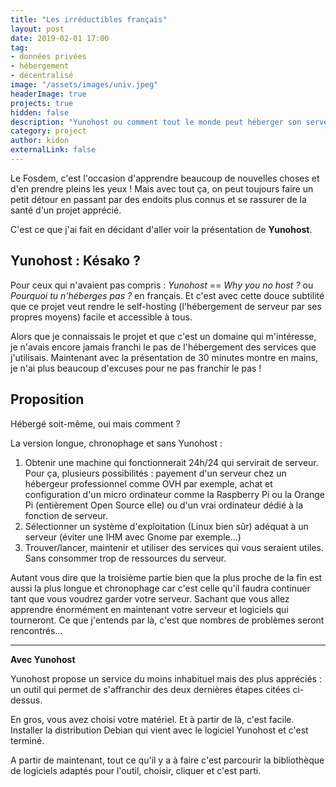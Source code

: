 ```yaml
---
title: "Les irréductibles français"
layout: post
date: 2019-02-01 17:00
tag: 
- données privées 
- hébergement
- décentralisé 
image: "/assets/images/univ.jpeg"
headerImage: true
projects: true
hidden: false
description: "Yunohost ou comment tout le monde peut héberger son serveur."
category: project
author: kidon
externalLink: false
---
```


Le Fosdem, c'est l'occasion d'apprendre beaucoup de nouvelles choses et d'en 
prendre pleins les yeux !
Mais avec tout ça, on peut toujours faire un petit détour en passant par des 
endoits plus connus et se rassurer de la santé d'un projet apprécié.

C'est ce que j'ai fait en décidant d'aller voir la présentation de **Yunohost**. 

## Yunohost : Késako ?

Pour ceux qui n'avaient pas compris : *Yunohost* == *Why you no host ?* ou 
*Pourquoi tu n'héberges pas ?* en français. Et c'est avec cette douce subtilité 
que ce projet veut rendre le self-hosting (l'hébergement de serveur par ses 
propres moyens) facile et accessible à tous.

Alors que je connaissais le projet et que c'est un domaine qui m'intéresse, je 
n'avais encore jamais franchi le pas de l'hébergement des services que 
j'utilisais. Maintenant avec la présentation de 30 minutes montre en mains, je 
n'ai plus beaucoup d'excuses pour ne pas franchir le pas !

## Proposition

Hébergé soit-même, oui mais comment ?

La version longue, chronophage et sans Yunohost : 
1. Obtenir une machine qui fonctionnerait 24h/24 qui servirait de serveur. Pour 
ça, plusieurs possibilités : payement d'un serveur chez un hébergeur 
professionnel comme OVH par exemple, achat et configuration d'un micro 
ordinateur comme la Raspberry Pi ou la Orange Pi (entièrement Open Source elle) 
ou d'un vrai ordinateur dédié à la fonction de serveur.
2. Sélectionner un système d'exploitation (Linux bien sûr) adéquat à un serveur 
(éviter une IHM avec Gnome par exemple...)
3. Trouver/lancer, maintenir et utiliser des services qui vous seraient utiles. 
Sans consommer trop de ressources du serveur.


Autant vous dire que la troisième partie bien que la plus proche de la fin est 
aussi la plus longue et chronophage car c'est celle qu'il faudra continuer tant 
que vous voudrez garder votre serveur.
Sachant que vous allez apprendre énormément en maintenant votre serveur et 
logiciels qui tourneront. Ce que j'entends par là, c'est que nombres de 
problèmes seront rencontrés...   

---

**Avec Yunohost**

Yunohost propose un service du moins inhabituel mais des plus appréciés : un 
outil qui permet de s'affranchir des deux dernières étapes citées ci-dessus.

En gros, vous avez choisi votre matériel. Et à partir de là, c'est facile. 
Installer la distribution Debian qui vient avec le logiciel Yunohost et c'est 
terminé.

A partir de maintenant, tout ce qu'il y a à faire c'est parcourir la 
bibliothèque de logiciels adaptés pour l'outil, choisir, cliquer et c'est parti.


